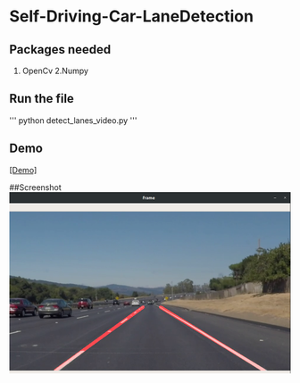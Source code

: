 # Self-Driving-Car-LaneDetection


## Packages needed
1. OpenCv
2.Numpy


## Run the file
'''
python detect_lanes_video.py
'''


## Demo
[[Demo]](https://youtu.be/bqIiZxqWTKo)


##Screenshot
![Output](img.png)
